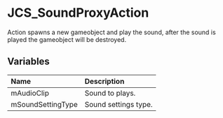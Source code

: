 # JCS_SoundProxyAction

Action spawns a new gameobject and play the sound, after the sound is played 
the gameobject will be destroyed.

## Variables

| Name | Description |
|:---|:---|
| mAudioClip | Sound to plays. |
| mSoundSettingType | Sound settings type. |
